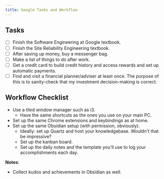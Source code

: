 ```yaml
---
title: Google Tasks and Workflow
---
```


## Tasks
- [ ] Finish the Software Engineering at Google textbook.
- [ ] Finish the Site Reliability Engineering textbook.
- [ ] After saving up money, buy a messenger bag.
- [ ] Make a list of things to do after work.
- [ ] Get a credit card to build credit history and access rewards and set up automatic payments.
- [ ] Find and visit a financial planner/adviser at least once. The purpose of this is to sanity-check that my investment decision-making is correct.

## Workflow Checklist
- Use a tiled window manager such as i3.
    - Have the same shortcuts as the ones you use on your main PC.
- Set up the same Chrome extensions and keybindings as at home.
- Set up the same Obsidian setup (with permission, obviously).
    - Ideally: set up Quartz and host your knowledgebase. Wouldn't that be impressive?
    - Set up the kanban board.
    - Set up the daily notes and the template you'll use to log your accomplishments each day.

**Notes**:
- Collect kudos and achievements in Obsidian as well.
